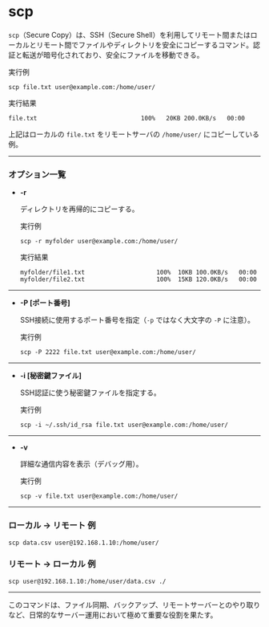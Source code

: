[](scp.md)
# scp
`scp`（Secure Copy）は、SSH（Secure Shell）を利用してリモート間またはローカルとリモート間でファイルやディレクトリを安全にコピーするコマンド。認証と転送が暗号化されており、安全にファイルを移動できる。

  実行例 [](変更しない)

  ```
  scp file.txt user@example.com:/home/user/
  ```

  実行結果 [](変更しない)

  ```
  file.txt                             100%   20KB 200.0KB/s   00:00
  ```

  上記はローカルの `file.txt` をリモートサーバの `/home/user/` にコピーしている例。

---

### オプション一覧

- **-r**

  ディレクトリを再帰的にコピーする。

  実行例 [](変更しない)

  ```
  scp -r myfolder user@example.com:/home/user/
  ```

  実行結果 [](変更しない)

  ```
  myfolder/file1.txt                    100%  10KB 100.0KB/s   00:00
  myfolder/file2.txt                    100%  15KB 120.0KB/s   00:00
  ```

---

- **-P [ポート番号]**

  SSH接続に使用するポート番号を指定（`-p` ではなく大文字の `-P` に注意）。

  実行例 [](変更しない)

  ```
  scp -P 2222 file.txt user@example.com:/home/user/
  ```

---

- **-i [秘密鍵ファイル]**

  SSH認証に使う秘密鍵ファイルを指定する。

  実行例 [](変更しない)

  ```
  scp -i ~/.ssh/id_rsa file.txt user@example.com:/home/user/
  ```

---

- **-v**

  詳細な通信内容を表示（デバッグ用）。

  実行例 [](変更しない)

  ```
  scp -v file.txt user@example.com:/home/user/
  ```

---

### ローカル → リモート 例

```
scp data.csv user@192.168.1.10:/home/user/
```

### リモート → ローカル 例

```
scp user@192.168.1.10:/home/user/data.csv ./
```

---

このコマンドは、ファイル同期、バックアップ、リモートサーバーとのやり取りなど、日常的なサーバー運用において極めて重要な役割を果たす。
